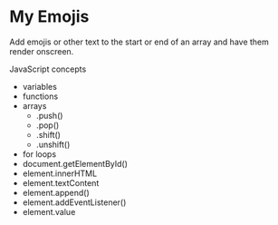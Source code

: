 # My Emojis

Add emojis or other text to the start or end of an array and have them render onscreen.

JavaScript concepts

- variables
- functions
- arrays
    - .push()
    - .pop()
    - .shift()
    - .unshift()
- for loops
- document.getElementById()
- element.innerHTML
- element.textContent
- element.append()
- element.addEventListener()
- element.value
